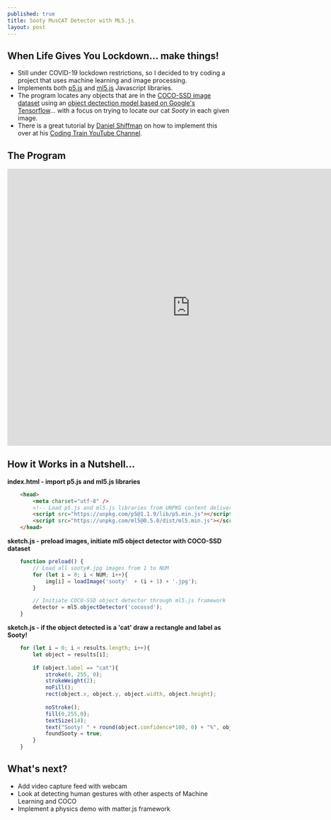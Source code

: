 ```yaml
---
published: true
title: Sooty MusCAT Detector with ML5.js
layout: post
---
```

## When Life Gives You Lockdown... make things!
- Still under COVID-19 lockdown restrictions, so I decided to try coding a project that uses machine learning and image processing.
- Implements both [p5.js](https://p5js.org/) and [ml5.js](https://ml5js.org/) Javascript libraries.
- The program locates any objects that are in the [COCO-SSD image dataset](https://cocodataset.org/#explore) using an [object dectection model based on Google's Tensorflow](https://github.com/tensorflow/tfjs-models/tree/master/coco-ssd)... with a focus on trying to locate our cat *Sooty* in each given image.
- There is a great tutorial by [Daniel Shiffman](https://shiffman.net/) on how to implement this over at his [Coding Train YouTube Channel](https://www.youtube.com/watch?v=QEzRxnuaZCk).

## The Program
<!--Added additional 25 pixels to both width and height to remove iframe scrolling -->
<iframe 
width="825" height="625"
frameborder="0" 
src="https://raw.githack.com/mvpoirier/Javascript/master/sootyDetector/index.html">
</iframe>

## How it Works in a Nutshell...
**index.html - import p5.js and ml5.js libraries**
```html
    <head>
        <meta charset="utf-8" />
        <!-- Load p5.js and ml5.js libraries from UNPKG content delivery network -->
        <script src="https://unpkg.com/p5@1.1.9/lib/p5.min.js"></script>
        <script src="https://unpkg.com/ml5@0.5.0/dist/ml5.min.js"></script>
    </head>
```

**sketch.js - preload images, initiate ml5 object detector with COCO-SSD dataset**
```javascript
    function preload() {
        // Load all sooty#.jpg images from 1 to NUM
        for (let i = 0; i < NUM; i++){
            img[i] = loadImage('sooty'  + (i + 1) + '.jpg');
        }

        // Initiate COCO-SSD object detector through ml5.js framework
        detector = ml5.objectDetector('cocossd');
    }
```

**sketch.js - if the object detected is a 'cat' draw a rectangle and label as Sooty!**
```javascript
    for (let i = 0; i < results.length; i++){
        let object = results[i];
        
        if (object.label == "cat"){
            stroke(0, 255, 0);
            strokeWeight(2);
            noFill();
            rect(object.x, object.y, object.width, object.height);
            
            noStroke();
            fill(0,255,0);
            textSize(14);
            text("Sooty! " + round(object.confidence*100, 0) + "%", object.x + 10, object.y + 24);
            foundSooty = true;
        }
    }
```

## What's next?
- Add video capture feed with webcam
- Look at detecting human gestures with other aspects of Machine Learning and COCO
- Implement a physics demo with matter.js framework